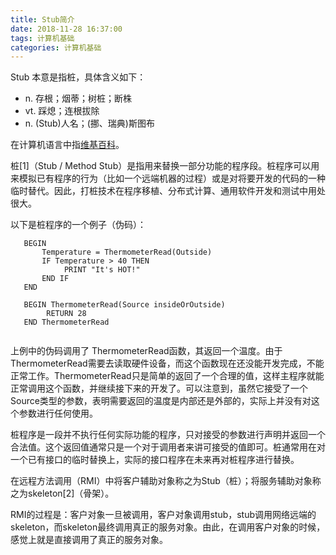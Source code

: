 ```yaml
---
title: Stub简介
date: 2018-11-28 16:37:00
tags: 计算机基础
categories: 计算机基础
---
```


Stub 本意是指桩，具体含义如下：

- n. 存根；烟蒂；树桩；断株
- vt. 踩熄；连根拔除
- n. (Stub)人名；(挪、瑞典)斯图布

在计算机语言中指[维基百科](https://zh.wikipedia.org/wiki/桩_(计算机))。

桩[1]（Stub / Method Stub）是指用来替换一部分功能的程序段。桩程序可以用来模拟已有程序的行为（比如一个远端机器的过程）或是对将要开发的代码的一种临时替代。因此，打桩技术在程序移植、分布式计算、通用软件开发和测试中用处很大。

以下是桩程序的一个例子（伪码）：

```
   BEGIN
       Temperature = ThermometerRead(Outside)
       IF Temperature > 40 THEN
            PRINT "It's HOT!"
       END IF
   END
   
   BEGIN ThermometerRead(Source insideOrOutside)
        RETURN 28
   END ThermometerRead
   
```
   
上例中的伪码调用了 ThermometerRead函数，其返回一个温度。由于ThermometerRead需要去读取硬件设备，而这个函数现在还没能开发完成，不能正常工作。ThermometerRead只是简单的返回了一个合理的值，这样主程序就能正常调用这个函数，并继续接下来的开发了。可以注意到，虽然它接受了一个Source类型的参数，表明需要返回的温度是内部还是外部的，实际上并没有对这个参数进行任何使用。

桩程序是一段并不执行任何实际功能的程序，只对接受的参数进行声明并返回一个合法值。这个返回值通常只是一个对于调用者来讲可接受的值即可。桩通常用在对一个已有接口的临时替换上，实际的接口程序在未来再对桩程序进行替换。

在远程方法调用（RMI）中将客户辅助对象称之为Stub（桩）；将服务辅助对象称之为skeleton[2]（骨架）。

RMI的过程是：客户对象一旦被调用，客户对象调用stub，stub调用网络远端的skeleton，而skeleton最终调用真正的服务对象。由此，在调用客户对象的时候，感觉上就是直接调用了真正的服务对象。